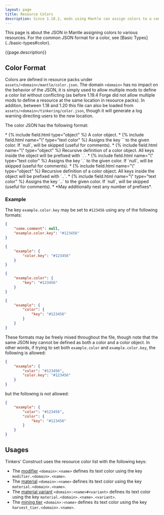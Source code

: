 ```yaml
---
layout: page
title: Resource Colors
description: Since 1.18.2, mods using Mantle can assign colors to a component in JSON. This is most commonly used for the colors of tooltip strings, since methods for setting tooltip colors via language files are both unreliable and limited in options.
---
```

<div class="hatnote" markdown=1>
This page is about the JSON in Mantle assigning colors to various resources. For the common JSON format for a color, see [Basic Types](../basic-types#color).
</div>

{{page.description}}

## Color Format

Colors are defined in resource packs under `assets/<domain>/mantle/color.json`. The domain `<domain>` has no impact on the behavior of the JSON, it is simply used to allow multiple mods to define a color list without conflicting (as before 1.19.4 Forge did not allow multiple mods to define a resource at the same location in resource packs). In addition, between 1.18 and 1.20 this file can also be loaded from `assets/<domain>/tinkering/color.json`, though it will generate a log warning directing users to the new location.

The color JSON has the following format:

<div class="treeview" markdown=1>
* {% include field.html type="object" %} A color object.
    * {% include field.html name="\<key\>" type="text color" %} Assigns the key `<key>` to the given color. If `null`, will be skipped (useful for comments).
    * {% include field.html name="\<prefix\>" type="object" %} Recursive definition of a color object. All keys inside the object will be prefixed with `<prefix>.`.
        * {% include field.html name="\<key\>" type="text color" %} Assigns the key `<prefix>.<key>` to the given color. If `null`, will be skipped (useful for comments).
        * {% include field.html name="\<prefix2\>" type="object" %} Recursive definition of a color object. All keys inside the object will be prefixed with `<prefix>.<prefix2>.`.
            * {% include field.html name="\<key\>" type="text color" %} Assigns the key `<prefix>.<prefix2>.<key>` to the given color. If `null`, will be skipped (useful for comments).
            * *May additionally nest any number of prefixes*.
</div>

### Example

The key `example.color.key` may be set to `#123456` using any of the following formats:

```json
{
    "some.comment": null,
    "example.color.key": "#123456"
}
```

```json
{
    "example": {
        "color.key": "#123456"
    }
}
```

```json
{
    "example.color": {
        "key": "#123456"
    }
}
```

```json
{
    "example": {
        "color": {
            "key": "#123456"
        }
    }
}
```

These formats may be freely mixed throughout the file, though note that the same JSON key cannot be defined as both a color and a color object. In other words, if trying to set both `example.color` and `example.color.key`, the following is allowed:

```json
{
    "example": {
        "color": "#123456",
        "color.key": "#123456"
    }
}
```
but the following is not allowed:

```json
{
    "example": {
        "color": "#123456",
        "color": {
            "key": "#123456"
        }
    }
}
```

## Usages

Tinkers' Construct uses the resource color list with the following keys:

* The [modifier](../modifiers) `<domain>:<name>` defines its text color using the key `modifier.<domain>.<name>`.
* The [material](../materials) `<domain>:<name>` defines its text color using the key `material.<domain>.<name>`.
* The [material variant](../materials#variants) `<domain>:<name>#<variant>` defines its text color using the key `material.<domain>.<name>.<variant>`.
* The [mining tier](../tool-stats#mining-tier) `<domain>:<name>` defines its text color using the key `harvest_tier.<domain>.<name>`.